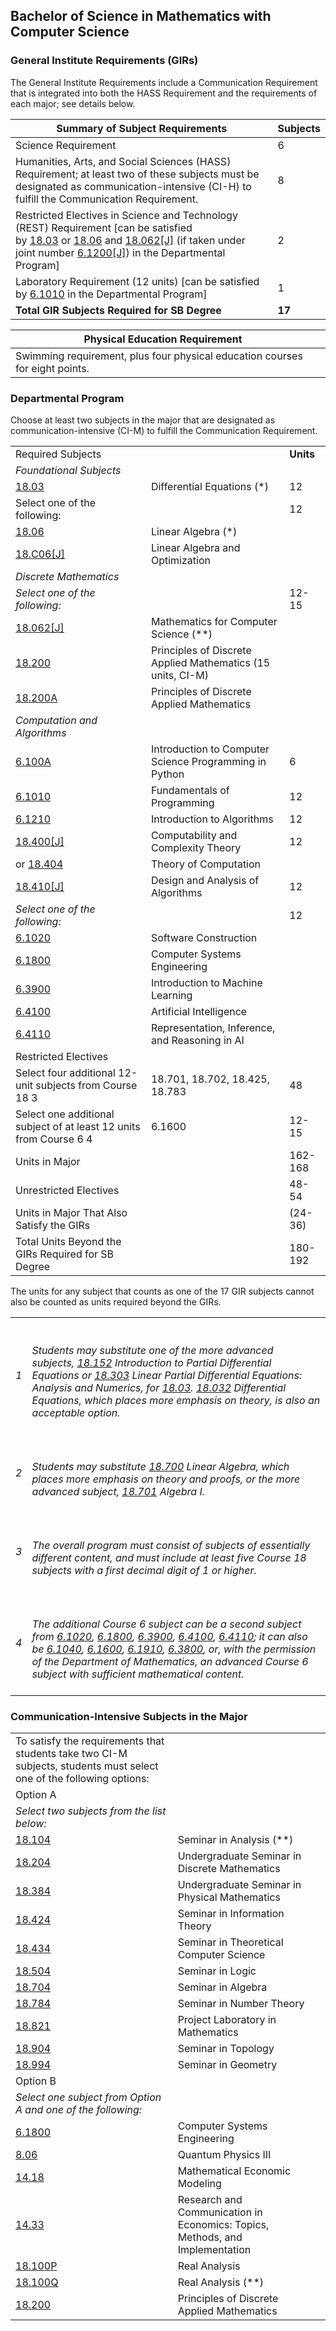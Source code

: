 ## Bachelor of Science in Mathematics with Computer Science

### General Institute Requirements (GIRs)

The General Institute Requirements include a Communication Requirement that is integrated into both the HASS Requirement and the requirements of each major; see details below.

|Summary of Subject Requirements|Subjects|
|---|---|
|Science Requirement|6|
|Humanities, Arts, and Social Sciences (HASS) Requirement; at least two of these subjects must be designated as communication-intensive (CI-H) to fulfill the Communication Requirement.|8|
|Restricted Electives in Science and Technology (REST) Requirement [can be satisfied by [18.03](https://catalog.mit.edu/search/?P=18.03 "18.03") or [18.06](https://catalog.mit.edu/search/?P=18.06 "18.06") and [18.062[J]](https://catalog.mit.edu/search/?P=18.062 "18.062[J]") (if taken under joint number [6.1200[J]](https://catalog.mit.edu/search/?P=6.1200 "6.1200[J]")) in the Departmental Program]|2|
|Laboratory Requirement (12 units) [can be satisfied by [6.1010](https://catalog.mit.edu/search/?P=6.1010 "6.1010") in the Departmental Program]|1|
|**Total GIR Subjects Required for SB Degree**|**17**|

|Physical Education Requirement||
|---|---|
|Swimming requirement, plus four physical education courses for eight points.||

### Departmental Program

Choose at least two subjects in the major that are designated as communication-intensive (CI-M) to fulfill the Communication Requirement.

|                                                                    |                                                             |           |
| ------------------------------------------------------------------ | ----------------------------------------------------------- | --------- |
| Required Subjects                                                  |                                                             | **Units** |
| _Foundational Subjects_                                            |                                                             |           |
| [18.03](https://catalog.mit.edu/search/?P=18.03 "18.03")           | Differential Equations (*)                                  | 12        |
| Select one of the following:                                       |                                                             | 12        |
| [18.06](https://catalog.mit.edu/search/?P=18.06 "18.06")           | Linear Algebra (*)                                          |           |
| [18.C06[J]](https://catalog.mit.edu/search/?P=18.C06 "18.C06[J]")  | Linear Algebra and Optimization                             |           |
| _Discrete Mathematics_                                             |                                                             |           |
| _Select one of the following:_                                     |                                                             | 12-15     |
| [18.062[J]](https://catalog.mit.edu/search/?P=18.062 "18.062[J]")  | Mathematics for Computer Science (**)                       |           |
| [18.200](https://catalog.mit.edu/search/?P=18.200 "18.200")        | Principles of Discrete Applied Mathematics (15 units, CI-M) |           |
| [18.200A](https://catalog.mit.edu/search/?P=18.200A "18.200A")     | Principles of Discrete Applied Mathematics                  |           |
| _Computation and Algorithms_                                       |                                                             |           |
| [6.100A](https://catalog.mit.edu/search/?P=6.100A "6.100A")        | Introduction to Computer Science Programming in Python      | 6         |
| [6.1010](https://catalog.mit.edu/search/?P=6.1010 "6.1010")        | Fundamentals of Programming                                 | 12        |
| [6.1210](https://catalog.mit.edu/search/?P=6.1210 "6.1210")        | Introduction to Algorithms                                  | 12        |
| [18.400[J]](https://catalog.mit.edu/search/?P=18.400 "18.400[J]")  | Computability and Complexity Theory                         | 12        |
| or [18.404](https://catalog.mit.edu/search/?P=18.404 "18.404")     | Theory of Computation                                       |           |
| [18.410[J]](https://catalog.mit.edu/search/?P=18.410 "18.410[J]")  | Design and Analysis of Algorithms                           | 12        |
| _Select one of the following:_                                     |                                                             | 12        |
| [6.1020](https://catalog.mit.edu/search/?P=6.1020 "6.1020")        | Software Construction                                       |           |
| [6.1800](https://catalog.mit.edu/search/?P=6.1800 "6.1800")        | Computer Systems Engineering                                |           |
| [6.3900](https://catalog.mit.edu/search/?P=6.3900 "6.3900")        | Introduction to Machine Learning                            |           |
| [6.4100](https://catalog.mit.edu/search/?P=6.4100 "6.4100")        | Artificial Intelligence                                     |           |
| [6.4110](https://catalog.mit.edu/search/?P=6.4110 "6.4110")        | Representation, Inference, and Reasoning in AI              |           |
| Restricted Electives                                               |                                                             |           |
| Select four additional 12-unit subjects from Course 18 3           | 18.701, 18.702, 18.425, 18.783                              | 48        |
| Select one additional subject of at least 12 units from Course 6 4 | 6.1600                                                      | 12-15     |
| Units in Major                                                     |                                                             | 162-168   |
| Unrestricted Electives                                             |                                                             | 48-54     |
| Units in Major That Also Satisfy the GIRs                          |                                                             | (24-36)   |
| Total Units Beyond the GIRs Required for SB Degree                 |                                                             | 180-192   |

The units for any subject that counts as one of the 17 GIR subjects cannot also be counted as units required beyond the GIRs.

|     |                                                                                                                                                                                                                                                                                                                                                                                                                                                                                                                                                                                                                                                                                                                                                                                                 |
| --- | ----------------------------------------------------------------------------------------------------------------------------------------------------------------------------------------------------------------------------------------------------------------------------------------------------------------------------------------------------------------------------------------------------------------------------------------------------------------------------------------------------------------------------------------------------------------------------------------------------------------------------------------------------------------------------------------------------------------------------------------------------------------------------------------------- |
| _1_ | _<br><br>Students may substitute one of the more advanced subjects, [18.152](https://catalog.mit.edu/search/?P=18.152 "18.152") Introduction to Partial Differential Equations or [18.303](https://catalog.mit.edu/search/?P=18.303 "18.303") Linear Partial Differential Equations: Analysis and Numerics, for [18.03](https://catalog.mit.edu/search/?P=18.03 "18.03"). [18.032](https://catalog.mit.edu/search/?P=18.032 "18.032") Differential Equations, which places more emphasis on theory, is also an acceptable option.<br><br>_                                                                                                                                                                                                                                                      |
| _2_ | _<br><br>Students may substitute [18.700](https://catalog.mit.edu/search/?P=18.700 "18.700") Linear Algebra, which places more emphasis on theory and proofs, or the more advanced subject, [18.701](https://catalog.mit.edu/search/?P=18.701 "18.701") Algebra I.<br><br>_                                                                                                                                                                                                                                                                                                                                                                                                                                                                                                                     |
| _3_ | _<br><br>The overall program must consist of subjects of essentially different content, and must include at least five Course 18 subjects with a first decimal digit of 1 or higher.<br><br>_                                                                                                                                                                                                                                                                                                                                                                                                                                                                                                                                                                                                   |
| _4_ | _<br><br>The additional Course 6 subject can be a second subject from [6.1020](https://catalog.mit.edu/search/?P=6.1020 "6.1020"), [6.1800](https://catalog.mit.edu/search/?P=6.1800 "6.1800"), [6.3900](https://catalog.mit.edu/search/?P=6.3900 "6.3900"), [6.4100](https://catalog.mit.edu/search/?P=6.4100 "6.4100"), [6.4110](https://catalog.mit.edu/search/?P=6.4110 "6.4110"); it can also be [6.1040](https://catalog.mit.edu/search/?P=6.1040 "6.1040"), [6.1600](https://catalog.mit.edu/search/?P=6.1600 "6.1600"), [6.1910](https://catalog.mit.edu/search/?P=6.1910 "6.1910"), [6.3800](https://catalog.mit.edu/search/?P=6.3800 "6.3800"), or, with the permission of the Department of Mathematics, an advanced Course 6 subject with sufficient mathematical content.<br><br>_ |

### Communication-Intensive Subjects in the Major

|                                                                                                                      |                                                                              |     |
| -------------------------------------------------------------------------------------------------------------------- | ---------------------------------------------------------------------------- | --- |
| To satisfy the requirements that students take two CI-M subjects, students must select one of the following options: |                                                                              |     |
| Option A                                                                                                             |                                                                              |     |
| _Select two subjects from the list below:_                                                                           |                                                                              |     |
| [18.104](https://catalog.mit.edu/search/?P=18.104 "18.104")                                                          | Seminar in Analysis (**)                                                     |     |
| [18.204](https://catalog.mit.edu/search/?P=18.204 "18.204")                                                          | Undergraduate Seminar in Discrete Mathematics                                |     |
| [18.384](https://catalog.mit.edu/search/?P=18.384 "18.384")                                                          | Undergraduate Seminar in Physical Mathematics                                |     |
| [18.424](https://catalog.mit.edu/search/?P=18.424 "18.424")                                                          | Seminar in Information Theory                                                |     |
| [18.434](https://catalog.mit.edu/search/?P=18.434 "18.434")                                                          | Seminar in Theoretical Computer Science                                      |     |
| [18.504](https://catalog.mit.edu/search/?P=18.504 "18.504")                                                          | Seminar in Logic                                                             |     |
| [18.704](https://catalog.mit.edu/search/?P=18.704 "18.704")                                                          | Seminar in Algebra                                                           |     |
| [18.784](https://catalog.mit.edu/search/?P=18.784 "18.784")                                                          | Seminar in Number Theory                                                     |     |
| [18.821](https://catalog.mit.edu/search/?P=18.821 "18.821")                                                          | Project Laboratory in Mathematics                                            |     |
| [18.904](https://catalog.mit.edu/search/?P=18.904 "18.904")                                                          | Seminar in Topology                                                          |     |
| [18.994](https://catalog.mit.edu/search/?P=18.994 "18.994")                                                          | Seminar in Geometry                                                          |     |
| Option B                                                                                                             |                                                                              |     |
| _Select one subject from Option A and one of the following:_                                                         |                                                                              |     |
| [6.1800](https://catalog.mit.edu/search/?P=6.1800 "6.1800")                                                          | Computer Systems Engineering                                                 |     |
| [8.06](https://catalog.mit.edu/search/?P=8.06 "8.06")                                                                | Quantum Physics III                                                          |     |
| [14.18](https://catalog.mit.edu/search/?P=14.18 "14.18")                                                             | Mathematical Economic Modeling                                               |     |
| [14.33](https://catalog.mit.edu/search/?P=14.33 "14.33")                                                             | Research and Communication in Economics: Topics, Methods, and Implementation |     |
| [18.100P](https://catalog.mit.edu/search/?P=18.100P "18.100P")                                                       | Real Analysis                                                                |     |
| [18.100Q](https://catalog.mit.edu/search/?P=18.100Q "18.100Q")                                                       | Real Analysis (**)                                                           |     |
| [18.200](https://catalog.mit.edu/search/?P=18.200 "18.200")                                                          | Principles of Discrete Applied Mathematics                                   |     |